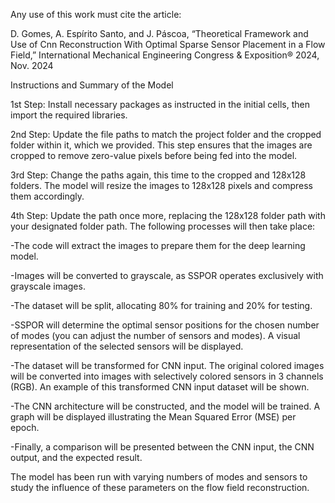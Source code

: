 Any use of this work must cite the article:

D. Gomes, A. Espírito Santo, and J. Páscoa, “Theoretical Framework and Use of Cnn Reconstruction With Optimal Sparse Sensor Placement in a Flow Field,” International Mechanical Engineering Congress & Exposition® 2024, Nov. 2024



Instructions and Summary of the Model

1st Step: Install necessary packages as instructed in the initial cells, then import the required libraries.

2nd Step: Update the file paths to match the project folder and the cropped folder within it, which we provided. This step ensures that the images are cropped to remove zero-value pixels before being fed into the model.

3rd Step: Change the paths again, this time to the cropped and 128x128 folders. The model will resize the images to 128x128 pixels and compress them accordingly.

4th Step: Update the path once more, replacing the 128x128 folder path with your designated folder path. The following processes will then take place:

-The code will extract the images to prepare them for the deep learning model.

-Images will be converted to grayscale, as SSPOR operates exclusively with grayscale images.

-The dataset will be split, allocating 80% for training and 20% for testing.

-SSPOR will determine the optimal sensor positions for the chosen number of modes (you can adjust the number of sensors and modes). A visual representation of the selected sensors will be displayed.

-The dataset will be transformed for CNN input. The original colored images will be converted into images with selectively colored sensors in 3 channels (RGB). An example of this transformed CNN input dataset will be shown.

-The CNN architecture will be constructed, and the model will be trained. A graph will be displayed illustrating the Mean Squared Error (MSE) per epoch.

-Finally, a comparison will be presented between the CNN input, the CNN output, and the expected result.

The model has been run with varying numbers of modes and sensors to study the influence of these parameters on the flow field reconstruction.

